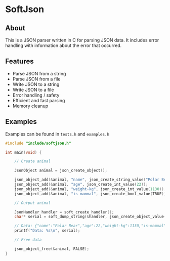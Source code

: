 # SoftJson

## About
This is a JSON parser written in C for parsing JSON data. It includes error handling with information about the error that occurred.

## Features

- Parse JSON from a string
- Parse JSON from a file
- Write JSON to a string
- Write JSON to a file
- Error handling / safety
- Efficient and fast parsing
- Memory cleanup

## Examples

Examples can be found in `tests.h` and `examples.h`

```c
#include "include/softjson.h"

int main(void) {

	// Create animal

	JsonObject animal = json_create_object();

	json_object_add(&animal, "name", json_create_string_value("Polar Bear"));
	json_object_add(&animal, "age", json_create_int_value(22));
	json_object_add(&animal, "weight-kg", json_create_int_value(1130));
	json_object_add(&animal, "is-mammal", json_create_bool_value(TRUE));

	// Output animal

	JsonHandler handler = soft_create_handler();
	char* serial = soft_dump_string(&handler, json_create_object_value(animal));

	// Data: {"name":"Polar Bear","age":22,"weight-kg":1130,"is-mammal":true}
	printf("Data: %s\n", serial);

	// Free data

	json_object_free(&animal, FALSE);
}
```
